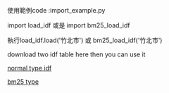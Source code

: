 使用範例code :import_example.py

import load_idf 或是 import bm25_load_idf

執行load_idf.load('竹北市') 或 bm25_load_idf('竹北市')

download two idf table here then you can use it

[normal type idf](https://drive.google.com/file/d/10kRX2PRS4Wvw6KJZ_4nzLSIxnHEC5IBm/view?usp=share_link)


[bm25 type](https://drive.google.com/file/d/1piYM5GYqo3nFQpJwuD1VhM3JgA3vU65w/view?usp=sharing)
